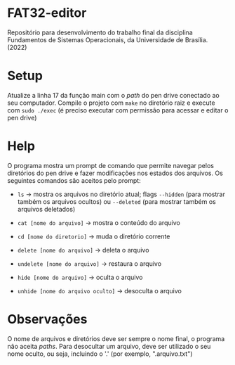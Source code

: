 # FAT32-editor
Repositório para desenvolvimento do trabalho final da disciplina Fundamentos de Sistemas Operacionais,  da Universidade de Brasília. (2022)

# Setup
Atualize a linha 17 da função main com o *path* do pen drive conectado ao seu computador.
Compile o projeto com `make` no diretório raiz e execute com `sudo ./exec` (é preciso executar com permissão para acessar e editar o pen drive)

# Help
O programa mostra um prompt de comando que permite navegar pelos diretórios do pen drive e fazer modificações nos estados dos arquivos.
Os seguintes comandos são aceitos pelo prompt:

- `ls` -> mostra os arquivos no diretório atual; flags `--hidden` (para mostrar também os arquivos ocultos) ou `--deleted` (para mostrar também os arquivos deletados)
  
 - `cat [nome do arquivo]` -> mostra o conteúdo do arquivo
  
- `cd [nome do diretorio]` -> muda o diretório corrente

- `delete [nome do arquivo]` -> deleta o arquivo

- `undelete [nome do arquivo]` -> restaura o arquivo

- `hide [nome do arquivo]` -> oculta o arquivo

- `unhide [nome do arquivo oculto]` -> desoculta o arquivo

# Observações

O nome de arquivos e diretórios deve ser sempre o nome final, o programa não aceita *paths*.
Para desocultar um arquivo, deve ser utilizado o seu nome oculto, ou seja, incluindo o '.' (por exemplo, ".arquivo.txt")

